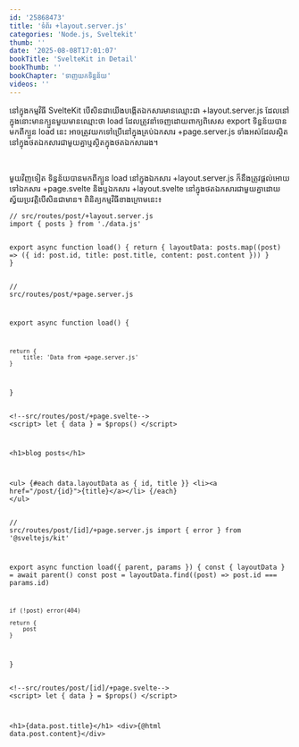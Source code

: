 ```yaml
---
id: '25868473'
title: 'ទំព័រ +layout.server.js'
categories: 'Node.js, Sveltekit'
thumb: ''
date: '2025-08-08T17:01:07'
bookTitle: 'SvelteKit in Detail'
bookThumb: ''
bookChapter: 'ទាញ​យក​ទិន្នន័យ'
videos: ''
---
```

<p>នៅ​ក្នុង​កម្មវិធី SvelteKit បើ​សិន​ជា​យើង​បង្កើត​ឯកសារ​មាន​ឈ្មោះជា +layout.server.js ដែល​នៅ​ក្នុង​នោះ​មាន​ក្បួន​មួយ​មាន​ឈ្មោះ​ថា load ដែល​ត្រូវ​នាំចេញ​ដោយ​ពាក្យ​ពិសេស export ទិន្នន័យ​បាន​​មក​ពី​ក្បួន load នេះ អាច​ត្រូវយក​​ទៅ​ប្រើ​នៅ​ក្នុង​គ្រប់​ឯកសារ +page.server.js ទាំងអស់​ដែល​ស្ថិត​នៅ​ក្នុង​ថត​ឯកសារ​ជាមួយ​គ្នា​ឬ​ស្ថិត​ក្នុង​ថត​ឯកសារ​រង​។&nbsp;</p><p>&nbsp;</p><p>មួយវិញ​ទៀត ទិន្នន័យ​បាន​មក​ពី​ក្បួន load នៅ​ក្នុង​ឯកសារ +layout.server.js ក៏​នឹង​ត្រូវ​ផ្តល់​អោយ​ទៅ​ឯកសារ +page.svelte និង​ឬ​ឯកសារ +layout.svelte នៅ​ក្នុង​ថត​ឯកសារ​ជាមួយ​គ្នា​ដោយ​ស្វ័យប្រវត្តិ​បើ​សិន​ជាមាន​។ ពិនិត្យ​កម្មវិធី​ខាង​ក្រោម​នេះ៖</p><pre><code class="js javascript js-code">// src/routes/post/+layout.server.js
import { posts } from './data.js'

export async function load() {
    return {
        layoutData: posts.map((post) =&gt; ({
            id: post.id,
            title: post.title,
            content: post.content
        }))
    }
}</code></pre><pre><code class="js javascript js-code">// src/routes/post/+page.server.js

export async function load() {
    
    return {
        title: 'Data from +page.server.js'
    }
}</code></pre><pre><code class="svelte">&lt;!--src/routes/post/+page.svelte--&gt;
&lt;script&gt;
    let { data } = $props()
&lt;/script&gt;

&lt;h1&gt;blog posts&lt;/h1&gt;

&lt;ul&gt;
    {#each data.layoutData as { id, title }}
        &lt;li&gt;&lt;a href="/post/{id}"&gt;{title}&lt;/a&gt;&lt;/li&gt;
    {/each}
&lt;/ul&gt;</code></pre><pre><code class="js javascript js-code">// src/routes/post/[id]/+page.server.js
import { error } from '@sveltejs/kit'

export async function load({ parent, params }) {
    const { layoutData } = await parent()
    const post = layoutData.find((post) =&gt; post.id === params.id)

    if (!post) error(404)

    return {
        post
    }
}</code></pre><pre><code class="svelte">&lt;!--src/routes/post/[id]/+page.svelte--&gt;
&lt;script&gt;
    let { data } = $props()
&lt;/script&gt;

&lt;h1&gt;{data.post.title}&lt;/h1&gt;
&lt;div&gt;{@html data.post.content}&lt;/div&gt;</code></pre>